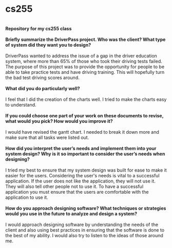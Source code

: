 # cs255
<br>
<b>Repository for my cs255 class</b><br>
<br>
<b>Briefly summarize the DriverPass project. Who was the client? What type of system did they want you to design?</b><br>
<br>
DriverPass wanted to address the issue of a gap in the driver education system, where more than 65% of those who took their driving tests failed.  The purpose of this project was to provide the opportunity for people to be able to take practice tests and have driving training.  This will hopefully turn the bad test driving scores around.<br>
<br>
<b>What did you do particularly well?</b><br>
<br>
I feel that I did the creation of the charts well.  I tried to make the charts easy to understand.<br>
<br>
<b>If you could choose one part of your work on these documents to revise, what would you pick? How would you improve it?</b><br>
<br>
I would have revised the gantt chart.  I needed to break it down more and make sure that all tasks were listed out.<br>
<br>
<b>How did you interpret the user’s needs and implement them into your system design? Why is it so important to consider the user’s needs when designing?</b><br>
<br>
I tried my best to ensure that my system design was built for ease to make it easier for the users.  Considering the user's needs is vital to a successful application.  If the user does not like the application, they will not use it.  They will also tell other people not to use it.  To have a successful application you must ensure that the users are comfortable with the application to use it.<br>
<br>
<b>How do you approach designing software? What techniques or strategies would you use in the future to analyze and design a system?</b><br>
<br>
I would approach designing software by understanding the needs of the client and also using best practices in ensuring that the software is done to the best of my ability.  I would also try to listen to the ideas of those around me.  
